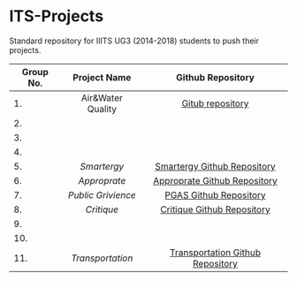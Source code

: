 # ITS-Projects
Standard repository for IIITS UG3 (2014-2018) students to push their projects.

Group No. | Project Name | Github Repository
-------------|:--------------:|:------------------:
1.           |Air&Water Quality|[Gitub repository](https://github.com/Jagadeesh-Ponduru/its)           
2.           |              |                   
3.           |              |                   
4.           |              |                   
5.           |*Smartergy*   |[Smartergy Github Repository](https://github.com/ambujtiwari17/smartergy_ITS)                   
6.           |*Approprate*  |[Approprate Github Repository](https://github.com/sachinkumar123/approprate)
7.           |*Public Grivience*|[PGAS Github Repository](https://github.com/SUNILSWARNA-IS201401044/Pyhtonanywhere)                 
8.           |*Critique*    |[Critique Github Repository](https://github.com/chrizandr/ITS_feedback)                   
9.           |              |
10.          |              |
11.          |*Transportation*|[Transportation Github Repository](https://github.com/krishr2d2/ITS_Project)
